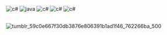 <div style = "display: inline_block"><br/> 
    <img align ="center" alt ="c#" src="https://img.shields.io/badge/C%23-239120?style=for-the-badge&logo=c-sharp&logoColor=white" />
    <img align ="center" alt ="java" src="https://img.shields.io/badge/Java-ED8B00?style=for-the-badge&logo=openjdk&logoColor=white" />
    <img align ="center" alt ="c#" src="https://img.shields.io/badge/JavaScript-F7DF1E?style=for-the-badge&logo=javascript&logoColor=black" />
    <img align ="center" alt ="c#" src="https://img.shields.io/badge/Eclipse-2C2255?style=for-the-badge&logo=eclipse&logoColor=white" />
    <img align ="center" alt ="c#" src="https://img.shields.io/badge/Visual_Studio-5C2D91?style=for-the-badge&logo=visual%20studio&logoColor=white" />
</div> <br/> 

![tumblr_59c0e667f30db3876e806391b1ad1f46_762266ba_500](https://github.com/user-attachments/assets/6e1e478d-bd6d-44ed-ad8f-4cfdb975a050)
